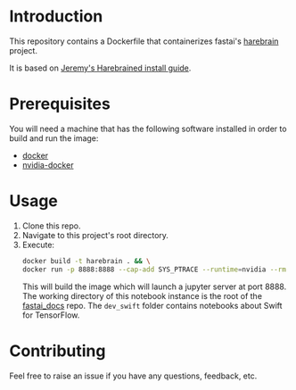 # Introduction

This repository contains a Dockerfile that containerizes fastai's [harebrain](https://twitter.com/jeremyphoward/status/1103401049270804480) project.

It is based on [Jeremy's Harebrained install guide](https://forums.fast.ai/t/jeremys-harebrained-install-guide/43814/9).

# Prerequisites
You will need a machine that has the following software installed in order to build and run the image:
* [docker](https://docs.docker.com/install/)
* [nvidia-docker](https://github.com/NVIDIA/nvidia-docker)

# Usage

1. Clone this repo.
2. Navigate to this project's root directory.
3. Execute:
    ```bash
    docker build -t harebrain . && \
    docker run -p 8888:8888 --cap-add SYS_PTRACE --runtime=nvidia --rm harebrain
    
    ```
    This will build the image which will launch a jupyter server at port 8888. The
    working directory of this notebook instance is the root of the [fastai_docs](https://github.com/fastai/fastai_docs) repo.
    The `dev_swift` folder contains notebooks about Swift for TensorFlow.
# Contributing
Feel free to raise an issue if you have any questions, feedback, etc.